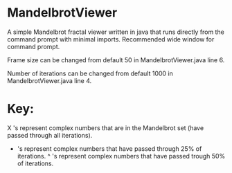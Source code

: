 # MandelbrotViewer
A simple Mandelbrot fractal viewer written in java that runs directly from the command prompt with minimal imports. Recommended wide window for command prompt.

Frame size can be changed from default 50 in MandelbrotViewer.java line 6.

Number of iterations can be changed from default 1000 in MandelbrotViewer.java line 4.

# Key:
X 's represent complex numbers that are in the Mandelbrot set (have passed through all iterations).
* 's represent complex numbers that have passed through 25% of iterations.
^ 's represent complex numbers that have passed trough 50% of iterations.
